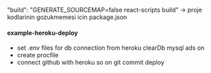"build": "GENERATE_SOURCEMAP=false react-scripts build" -> proje kodlarinin gozukmemesi icin package.json

#### example-heroku-deploy
- set .env files for db connection from heroku clearDb mysql ads on
- create procfile
- connect github with heroku so on git commit deploy